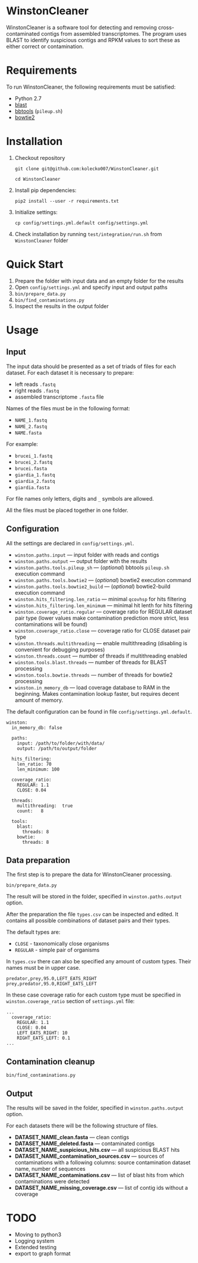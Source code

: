 # WinstonCleaner
WinstonCleaner is a software tool for detecting and removing cross-contaminated 
contigs from assembled transcriptomes. The program uses BLAST to identify 
suspicious contigs and RPKM values to sort these as either correct or 
contamination. 

# Requirements

To run WinstonCleaner, the following requirements must be satisfied:
* Python 2.7
* [blast](https://blast.ncbi.nlm.nih.gov/Blast.cgi)
* [bbtools](https://jgi.doe.gov/data-and-tools/bbtools/) (`pileup.sh`)
* [bowtie2](http://bowtie-bio.sourceforge.net/bowtie2/index.shtml)

# Installation

1. Checkout repository

    `git clone git@github.com:kolecko007/WinstonCleaner.git`
    
    `cd WinstonCleaner`

2. Install pip dependencies:

    `pip2 install --user -r requirements.txt`

3. Initialize settings:

    `cp config/settings.yml.default config/settings.yml`

4. Check installation by running `test/integration/run.sh` from `WinstonCleaner` folder

# Quick Start
1. Prepare the folder with input data and an empty folder for the results
1. Open `config/settings.yml` and specify input and output paths
1. `bin/prepare_data.py`
1. `bin/find_contaminations.py`
1. Inspect the results in the output folder

# Usage
## Input
The input data should be presented as a set of triads of files for each dataset.
For each dataset it is necessary to prepare:
* left reads `.fastq`
* right reads `.fastq`
* assembled transcriptome `.fasta` file

Names of the files must be in the following format:
* `NAME_1.fastq`
* `NAME_2.fastq`
* `NAME.fasta`

For example:
* `brucei_1.fastq`
* `brucei_2.fastq`
* `brucei.fasta`
* `giardia_1.fastq`
* `giardia_2.fastq`
* `giardia.fasta`

For file names only letters, digits and `_` symbols are allowed.

All the files must be placed together in one folder.

## Configuration

All the settings are declared in `config/settings.yml`.

* `winston.paths.input` &mdash; input folder with reads and contigs
* `winston.paths.output` &mdash; output folder with the results
* `winston.paths.tools.pileup_sh` &mdash; (_optional_) bbtools `pileup.sh` execution command
* `winston.paths.tools.bowtie2` &mdash; (_optional_) bowtie2 execution command
* `winston.paths.tools.bowtie2_build` &mdash; (_optional_) bowtie2-build execution command
* `winston.hits_filtering.len_ratio` &mdash; minimal `qcovhsp` for hits filtering
* `winston.hits_filtering.len_minimum` &mdash; minimal hit lenth for hits filtering
* `winston.coverage_ratio.regular` &mdash; coverage ratio for REGULAR dataset pair type 
(lower values make contamination prediction more strict, less contaminations will be found)
* `winston.coverage_ratio.close` &mdash; coverage ratio for CLOSE dataset pair type
* `winston.threads.multithreading` &mdash; enable multithreading (disabling is convenient for debugging purposes)
* `winston.threads.count` &mdash; number of threads if multithreading enabled
* `winston.tools.blast.threads` &mdash; number of threads for BLAST processing
* `winston.tools.bowtie.threads` &mdash; number of threads for bowtie2 processing
* `winston.in_memory_db` &mdash; load coverage database to RAM in the beginning. 
Makes contamination lookup faster, but requires decent amount of memory.

The default configuration can be found in file `config/settings.yml.default`.

```
winston:
  in_memory_db: false

  paths:
    input: /path/to/folder/with/data/
    output: /path/to/output/folder

  hits_filtering:
    len_ratio: 70
    len_minimum: 100

  coverage_ratio:
    REGULAR: 1.1
    CLOSE: 0.04

  threads:
    multithreading:  true
    count:   8

  tools:
    blast:
      threads: 8
    bowtie:
      threads: 8
```

## Data preparation
The first step is to prepare the data for WinstonCleaner processing.

`bin/prepare_data.py`

The result will be stored in the folder, specified in `winston.paths.output` option.

After the preparation the file `types.csv` can be inspected and edited.
It contains all possible combinations of dataset pairs and their types.

The default types are:
* `CLOSE` - taxonomically close organisms
* `REGULAR` - simple pair of organisms

In `types.csv` there can also be specified any amount of custom types.
Their names must be in upper case. 

```
predator,prey,95.0,LEFT_EATS_RIGHT
prey,predator,95.0,RIGHT_EATS_LEFT
``` 

In these case coverage ratio for each custom type must be specified in `winston.coverage_ratio` section of
 `settings.yml` file:
 
```
...
  coverage_ratio:
    REGULAR: 1.1
    CLOSE: 0.04
    LEFT_EATS_RIGHT: 10
    RIGHT_EATS_LEFT: 0.1
...
```


## Contamination cleanup

`bin/find_contaminations.py`

## Output

The results will be saved in the folder, specified in `winston.paths.output` option.

For each datasets there will be the following structure of files.

* **DATASET_NAME_clean.fasta** &mdash; clean contigs
* **DATASET_NAME_deleted.fasta** &mdash; contaminated contigs
* **DATASET_NAME_suspicious_hits.csv** &mdash; all suspicious BLAST hits
* **DATASET_NAME_contamination_sources.csv** &mdash; 
sources of contaminations with a following columns: source contamination dataset name, number of sequences
* **DATASET_NAME_contaminations.csv** &mdash; list of blast hits from which contaminations were detected
* **DATASET_NAME_missing_coverage.csv** &mdash; list of contig ids without a coverage


# TODO
* Moving to python3
* Logging system
* Extended testing
* export to graph format
